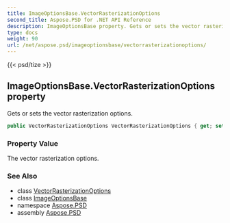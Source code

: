 ```yaml
---
title: ImageOptionsBase.VectorRasterizationOptions
second_title: Aspose.PSD for .NET API Reference
description: ImageOptionsBase property. Gets or sets the vector rasterization options
type: docs
weight: 90
url: /net/aspose.psd/imageoptionsbase/vectorrasterizationoptions/
---
```

{{< psd/tize >}}
## ImageOptionsBase.VectorRasterizationOptions property

Gets or sets the vector rasterization options.

```csharp
public VectorRasterizationOptions VectorRasterizationOptions { get; set; }
```

### Property Value

The vector rasterization options.

### See Also

* class [VectorRasterizationOptions](../../../aspose.psd.imageoptions/vectorrasterizationoptions/)
* class [ImageOptionsBase](../)
* namespace [Aspose.PSD](../../imageoptionsbase/)
* assembly [Aspose.PSD](../../../)


